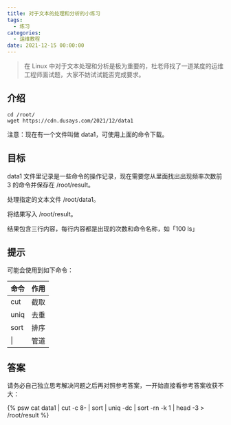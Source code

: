 ```yaml
---
title: 对于文本的处理和分析的小练习
tags:
  - 练习
categories:
  - 运维教程
date: 2021-12-15 00:00:00
---
```


> 在 Linux 中对于文本处理和分析是极为重要的，杜老师找了一道某度的运维工程师面试题，大家不妨试试能否完成要求。

<!-- more -->

## 介绍

```
cd /root/
wget https://cdn.dusays.com/2021/12/data1
```

注意：现在有一个文件叫做 data1，可使用上面的命令下载。

## 目标

data1 文件里记录是一些命令的操作记录，现在需要您从里面找出出现频率次数前 3 的命令并保存在 /root/result。

处理指定的文本文件 /root/data1。

将结果写入 /root/result。

结果包含三行内容，每行内容都是出现的次数和命令名称，如「100 ls」

## 提示

可能会使用到如下命令：

| 命令 | 作用 |
| - | - |
| cut | 截取 |
| uniq | 去重 |
| sort | 排序 |
| \| | 管道 |

## 答案

请务必自己独立思考解决问题之后再对照参考答案，一开始直接看参考答案收获不大：

{% psw cat data1 | cut -c 8- | sort | uniq -dc | sort -rn -k 1 | head -3 > /root/result %}
